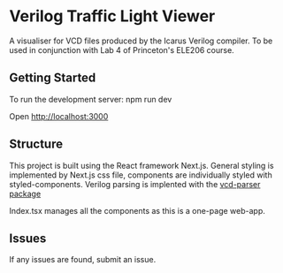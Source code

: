# Verilog Traffic Light Viewer
A visualiser for VCD files produced by the Icarus Verilog compiler.
To be used in conjunction with Lab 4 of Princeton's ELE206 course.

## Getting Started
To run the development server:
npm run dev

Open [http://localhost:3000](http://localhost:3000) 

## Structure
This project is built using the React framework Next.js.
General styling is implemented by Next.js css file, components are individually styled with styled-components.
Verilog parsing is implented with the [vcd-parser package](https://github.com/ahmed-agiza/vcd-parser#readme)

Index.tsx manages all the components as this is a one-page web-app.

## Issues
If any issues are found, submit an issue.